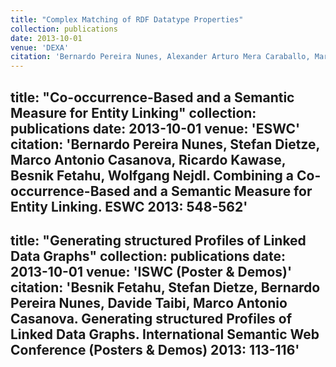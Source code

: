 ```yaml
---
title: "Complex Matching of RDF Datatype Properties"
collection: publications
date: 2013-10-01
venue: 'DEXA'
citation: 'Bernardo Pereira Nunes, Alexander Arturo Mera Caraballo, Marco Antonio Casanova, Besnik Fetahu, Luiz André P. Paes Leme, Stefan Dietze. Complex Matching of RDF Datatype Properties. DEXA (1) 2013: 195-208'
---
```

title: "Co-occurrence-Based and a Semantic Measure for Entity Linking"
collection: publications
date: 2013-10-01
venue: 'ESWC'
citation: 'Bernardo Pereira Nunes, Stefan Dietze, Marco Antonio Casanova, Ricardo Kawase, Besnik Fetahu, Wolfgang Nejdl. Combining a Co-occurrence-Based and a Semantic Measure for Entity Linking. ESWC 2013: 548-562'
--- 
title: "Generating structured Profiles of Linked Data Graphs"
collection: publications
date: 2013-10-01
venue: 'ISWC (Poster & Demos)'
citation: 'Besnik Fetahu, Stefan Dietze, Bernardo Pereira Nunes, Davide Taibi, Marco Antonio Casanova. Generating structured Profiles of Linked Data Graphs. International Semantic Web Conference (Posters & Demos) 2013: 113-116'
---
